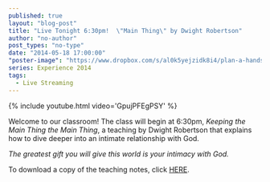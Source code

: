 ```yaml
---
published: true
layout: "blog-post"
title: "Live Tonight 6:30pm!  \"Main Thing\" by Dwight Robertson"
author: "no-author"
post_types: "no-type"
date: "2014-05-18 17:00:00"
"poster-image": "https://www.dropbox.com/s/al0k5yejzidk8i4/plan-a-hands.jpeg"
series: Experience 2014
tags:
  - Live Streaming
---
```

{% include youtube.html video='GpujPFEgPSY' %}

Welcome to our classroom! The class will begin at 6:30pm, *Keeping the Main Thing the Main Thing*, a teaching by Dwight Robertson that explains how to dive deeper into an intimate relationship with God.

*The greatest gift you will give this world is your intimacy with God.*

To download a copy of the teaching notes, click <a href="https://www.dropbox.com/s/mlgdhiig893w486/Dwight%20Robertson%20-%20Main%20Thing.pdf" target="_blank">HERE</a>.
